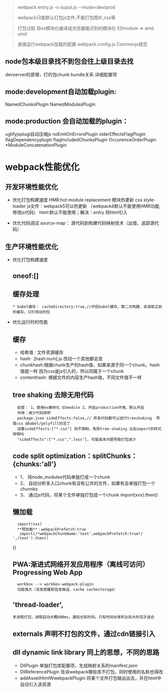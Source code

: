 > webpack entry.js -o ouput.js --mode=dev/prod

> webpack只能默认打包js文件,不能打包图片,css等

> 打包过程 将es模块化编译成浏览器能识别的模块化 ESmodule => amd umd

> 直接运行webpack加载的配置 webpack.config.js  Commonjs规范


## node包本级目录找不到包会往上级目录去找


devserver的原理，打的包chunk bundle关系 详细配置项

##  mode:development自动加载plugin:
NamedChunksPlugin
NamedModulesPlugin

## mode:production 会自动加载的plugin：
uglifyjsplugi自动压缩js 
noEmitOnErrorsPlugin
siderEffectsFlagPlugin 
flagDependencyplugin flagIncludedChunksPlugin
OccurenceOrderPlugin 
*ModuleConcatenationPlugin



# webpack性能优化

## 开发环境性能优化

* 优化打包构建速度
HMR:hot module replacement 模块热更新
    css style-loader
    js文件：webpack5可以热更新  （webpack4默认不能使用HMR功能,修改js代码）
    html:默认不能使用；解决：entry 将html引入

* 优化代码调试
source-map： 源代码到构建代码映射技术（出错，追踪源代码）
 <!--  devtool:'eval-source-map',//开发模式vue默认值  eval-cheap-module-source-map性能再好一点
  devtool:'source-map',//生产模式 方便调试 -->

## 生产环境性能优化

* 优化打包构建速度
    ## oneof:[] <!-- loader只会匹配一个 -->

    ## 缓存处理 
      * babel缓存： cacheDirectory:true,//开启babel缓存，第二次构建，会读取之前的缓存，只打改动的包

* 优化运行时的性能
    ## 缓存
    * 哈希值 : 文件资源缓存
    * hash: .[hash:num].js  改动一个其他都会变
    * chunkhash:根据chunk生产的hash值，如果来源于同一个chunk，hash值就一样
                因为css是js引入的，所以同属于一个chunk
    * contenthash: 根据文件的内容生产hash值，不同文件值不一样

    ## tree shaking 去除无用代码
        前提： 1、使用es模块化 ESmodule 2、开启production环境，默认开启
        作用：减少代码体积
        package.json sideEffects:false,// 所有代码都可以进行treeshaking  导致css @babel/polyfill的没了
        设置sideEffects:["*.css"] 则不限制，免除tree-shaking 比如import的样式带啊吗
        "sideEffects":["*.css",".less"], 可能版本问题导致打包减少

    ## code split  optimization：splitChunks：{chunks:'all'}
    * 1、 将node_modules代码单独打成一个chunk
    * 2、 自动分析多入口chunk有没有公共的文件，如果有会单独打包一个chunnks
    * 3、 通过js代码，将某个文件单独打包成一个chunk  import(xxx).then()

    ## 懒加载
        import(xxx)
        **预加载**：webpackPrefetch:true    
         import(/*webpackChunkName:'test',webpackPrefetch:true*/ './test').then()
    })


    ## PWA:渐进式网络开发应用程序（离线可访问） Progressing Web App
        workbox --> workbox-webpack-plugin 
        功能强大（消息提醒和信息推送、cache cachestorage）

    ## 'thread-loader',
      多进程打包，进程启动大概600ms，通信也有时间。只有时间长体积比较大的包才适合

    ## externals  声明不打包的文件，通过cdn链接引入

    ## dll dynamic link library 同上的思想，不同的思路
    * DllPlugin  单独打包库配置项，生成映射关系的manifest.json
    * DllReferencePlugin  告诉webpack哪些库不打包，同时使用的名称也得改
    * addAssetHtmlWwebpackPlugin  将某个文件打包输出出去，并在html中自动引入该资源



